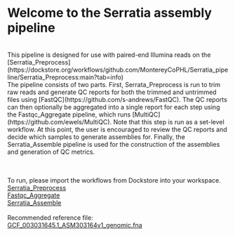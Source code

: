 <h1>Welcome to the Serratia assembly pipeline</h1><br>
This pipeline is designed for use with paired-end Illumina reads on the [Serratia_Preprocess](https://dockstore.org/workflows/github.com/MontereyCoPHL/Serratia_pipeline/Serratia_Preprocess:main?tab=info)<br>
The pipeline consists of two parts. First, Serrata_Preprocess is run to trim raw reads and generate QC reports for both the trimmed and untrimmed files using [FastQC](https://github.com/s-andrews/FastQC). The QC reports can then optionally be aggregated into a single report for each step using the Fastqc_Aggregate pipeline, which runs [MultiQC](https://github.com/ewels/MultiQC). Note that this step is run as a set-level workflow. At this point, the user is encouraged to review the QC reports and decide which samples to generate assemblies for. Finally, the Serratia_Assemble pipeline is used for the construction of the assemblies and generation of QC metrics.<br><br><br>


To run, please import the workflows from Dockstore into your workspace.<br>[Serratia_Preprocess](https://dockstore.org/workflows/github.com/MontereyCoPHL/Serratia_pipeline/Serratia_Preprocess:main?tab=info)<br>[Fastqc_Aggregate](https://dockstore.org/workflows/github.com/MontereyCoPHL/Serratia_pipeline/Fastqc_Aggregate:main?tab=info)<br>[Serratia_Assemble](https://dockstore.org/workflows/github.com/MontereyCoPHL/Serratia_pipeline/Serratia_Assemble:main?tab=info)<br><br>
Recommended reference file: [GCF_003031645.1_ASM303164v1_genomic.fna](https://www.ncbi.nlm.nih.gov/data-hub/genome/GCF_003031645.1)
